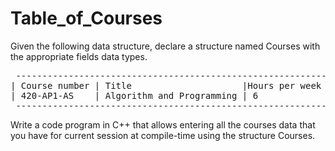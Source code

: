 # Table_of_Courses


 Given the following data structure, declare a structure named Courses
with the appropriate fields data types.<br>
<pre> ---------------------------------------------------------------------
| Course number | Title                     |Hours per week | Session |
| 420-AP1-AS    | Algorithm and Programming | 6             | W2022   |
 ---------------------------------------------------------------------</pre>
 Write a code program in C++ that allows entering all the courses data 
that you have for current session at compile-time using the structure 
Courses.
